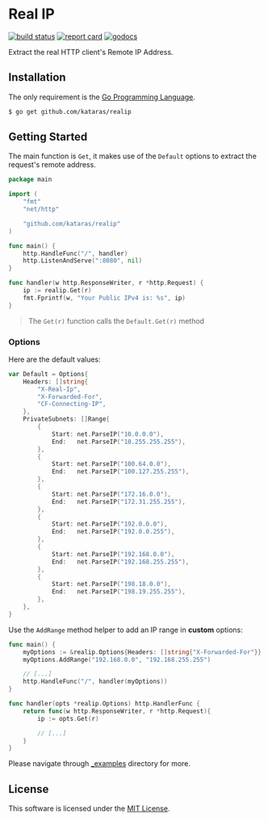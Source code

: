 # Real IP

[![build status](https://img.shields.io/travis/com/kataras/realip/master.svg?style=for-the-badge&logo=travis)](https://travis-ci.com/github/kataras/realip) [![report card](https://img.shields.io/badge/report%20card-a%2B-ff3333.svg?style=for-the-badge)](https://goreportcard.com/report/github.com/kataras/realip) [![godocs](https://img.shields.io/badge/go-%20docs-488AC7.svg?style=for-the-badge)](https://godoc.org/github.com/kataras/realip)

Extract the real HTTP client's Remote IP Address.

## Installation

The only requirement is the [Go Programming Language](https://golang.org/dl).

```sh
$ go get github.com/kataras/realip
```

## Getting Started

The main function is `Get`, it makes use of the `Default` options to extract the request's remote address.

```go
package main

import (
	"fmt"
	"net/http"

	"github.com/kataras/realip"
)

func main() {
    http.HandleFunc("/", handler)
    http.ListenAndServe(":8080", nil)
}

func handler(w http.ResponseWriter, r *http.Request) {
    ip := realip.Get(r)
    fmt.Fprintf(w, "Your Public IPv4 is: %s", ip)
}
```

> The `Get(r)` function calls the `Default.Get(r)` method

### Options

Here are the default values:

```go
var Default = Options{
	Headers: []string{
		"X-Real-Ip",
		"X-Forwarded-For",
		"CF-Connecting-IP",
	},
	PrivateSubnets: []Range{
		{
			Start: net.ParseIP("10.0.0.0"),
			End:   net.ParseIP("10.255.255.255"),
		},
		{
			Start: net.ParseIP("100.64.0.0"),
			End:   net.ParseIP("100.127.255.255"),
		},
		{
			Start: net.ParseIP("172.16.0.0"),
			End:   net.ParseIP("172.31.255.255"),
		},
		{
			Start: net.ParseIP("192.0.0.0"),
			End:   net.ParseIP("192.0.0.255"),
		},
		{
			Start: net.ParseIP("192.168.0.0"),
			End:   net.ParseIP("192.168.255.255"),
		},
		{
			Start: net.ParseIP("198.18.0.0"),
			End:   net.ParseIP("198.19.255.255"),
		},
	},
}
```

Use the `AddRange` method helper to add an IP range in **custom** options:

```go
func main() {
    myOptions := &realip.Options{Headers: []string{"X-Forwarded-For"}}
    myOptions.AddRange("192.168.0.0", "192.168.255.255")

    // [...]
    http.HandleFunc("/", handler(myOptions))
}

func handler(opts *realip.Options) http.HandlerFunc {
    return func(w http.ResponseWriter, r *http.Request){
        ip := opts.Get(r)

        // [...]
    }
}
```

Please navigate through [_examples](_examples) directory for more.

## License

This software is licensed under the [MIT License](LICENSE).
